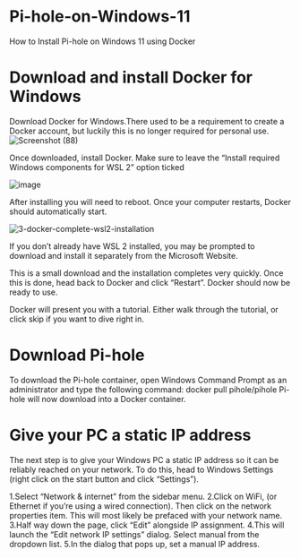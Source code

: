 # Pi-hole-on-Windows-11
How to Install Pi-hole on Windows 11 using Docker

# Download and install Docker for Windows
Download Docker for Windows.There used to be a requirement to create a Docker
account, but luckily this is no longer required for personal use.
![Screenshot (88)](https://user-images.githubusercontent.com/111239341/221732727-4912e836-519d-4800-8ad6-386fab6450e2.png)

Once downloaded, install Docker. Make sure to leave the “Install required Windows
components for WSL 2” option ticked

![image](https://user-images.githubusercontent.com/111239341/221733150-303734d1-1d03-4246-bb8e-eefc128ba599.png)

After installing you will need to reboot. Once your computer restarts, Docker should
automatically start.

![3-docker-complete-wsl2-installation](https://user-images.githubusercontent.com/111239341/221733507-f3c7fec1-fb5d-494d-b516-4a44c3e8d1b9.png)

If you don’t already have WSL 2 installed, you may be prompted to download and install it separately from the Microsoft Website.

This is a small download and the installation completes very quickly. Once this is done, head back to Docker and click “Restart”. Docker should now be ready to use.

Docker will present you with a tutorial. Either walk through the tutorial, or click skip if you want to dive right in.
# Download Pi-hole
To download the Pi-hole container, open Windows Command Prompt as an administrator and type the following command: docker pull pihole/pihole Pi-hole will now download into a Docker container.
# Give your PC a static IP address
The next step is to give your Windows PC a static IP address so it can be reliably reached on your network. To do this, head to Windows Settings (right click on the start button and click “Settings”).

1.Select “Network & internet” from the sidebar menu.
2.Click on WiFi, (or Ethernet if you’re using a wired connection). Then click on the network properties item. This will most likely be prefaced with your network name.
3.Half way down the page, click “Edit” alongside IP assignment.
4.This will launch the “Edit network IP settings” dialog. Select manual from the dropdown list.
5.In the dialog that pops up, set a manual IP address.
